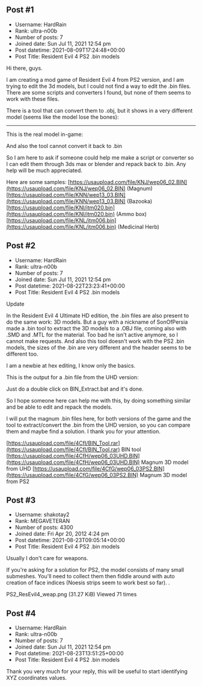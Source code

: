## Post #1
- Username: HardRain
- Rank: ultra-n00b
- Number of posts: 7
- Joined date: Sun Jul 11, 2021 12:54 pm
- Post datetime: 2021-08-09T17:24:48+00:00
- Post Title: Resident Evil 4 PS2 .bin models

Hi there, guys.

I am creating a mod game of Resident Evil 4 from PS2 version, and I am trying to edit the 3d models, but I could not find a way to edit the .bin files.
There are some scripts and converters I found, but none of them seems to work with these files. 

There is a tool that can convert them to .obj, but it shows in a very different model (seems like the model lose the bones):
 
- - -
This is the real model in-game:

And also the tool cannot convert it back to .bin


So I am here to ask if someone could help me make a script or converter so I can edit them through 3ds max or blender and repack back to .bin.
Any help will be much appreciated.

Here are some samples:
[https://usaupload.com/file/KNJ/wep06_02.BIN](https://usaupload.com/file/KNJ/wep06_02.BIN) (Magnum)
[https://usaupload.com/file/KNN/wep13_03.BIN](https://usaupload.com/file/KNN/wep13_03.BIN) (Bazooka)
[https://usaupload.com/file/KNI/itm020.bin](https://usaupload.com/file/KNI/itm020.bin) (Ammo box)
[https://usaupload.com/file/KNL/itm006.bin](https://usaupload.com/file/KNL/itm006.bin) (Medicinal Herb)
## Post #2
- Username: HardRain
- Rank: ultra-n00b
- Number of posts: 7
- Joined date: Sun Jul 11, 2021 12:54 pm
- Post datetime: 2021-08-22T23:23:41+00:00
- Post Title: Resident Evil 4 PS2 .bin models

Update

In the Resident Evil 4 Ultimate HD edition, the .bin files are also present to do the same work: 3D models.
But a guy with a nickname of SonOfPersia made a .bin tool to extract the 3D models to a .OBJ file, coming also with .SMD and .MTL for the material.
Too bad he isn't active anymore, so I cannot make requests. And also this tool doesn't work with the PS2 .bin models, the sizes of the .bin are very different and the header seems to be different too.

I am a newbie at hex editing, I know only the basics.

This is the output for a .bin file from the UHD version:

Just do a double click on BIN_Extract.bat and it's done.

So I hope someone here can help me with this, by doing something similar and be able to edit and repack the models.

I will put the magnum .bin files here, for both versions of the game and the tool to extract/convert the .bin from the UHD version, so you can compare them and maybe find a solution.
I thank you for your attention.


[https://usaupload.com/file/4CfI/BIN_Tool.rar](https://usaupload.com/file/4CfI/BIN_Tool.rar) BIN tool
[https://usaupload.com/file/4CfH/wep06_03UHD.BIN](https://usaupload.com/file/4CfH/wep06_03UHD.BIN) Magnum 3D model from UHD
[https://usaupload.com/file/4CfG/wep06_03PS2.BIN](https://usaupload.com/file/4CfG/wep06_03PS2.BIN) Magnum 3D model from PS2
## Post #3
- Username: shakotay2
- Rank: MEGAVETERAN
- Number of posts: 4300
- Joined date: Fri Apr 20, 2012 4:24 pm
- Post datetime: 2021-08-23T09:05:14+00:00
- Post Title: Resident Evil 4 PS2 .bin models

Usually I don't care for weapons.  

If you're asking for a solution for PS2, the model consists of many small submeshes. You'll need to collect them then fiddle around with auto creation of face indices (Noesis strips seem to work best so far).
.



PS2_ResEvil4_weap.png (31.27 KiB) Viewed 71 times
## Post #4
- Username: HardRain
- Rank: ultra-n00b
- Number of posts: 7
- Joined date: Sun Jul 11, 2021 12:54 pm
- Post datetime: 2021-08-23T13:51:25+00:00
- Post Title: Resident Evil 4 PS2 .bin models

Thank you very much for your reply, this will be useful to start identifying XYZ coordinates values.
